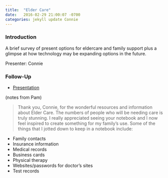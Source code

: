 ```yaml
---
title:  "Elder Care"
date:   2016-02-29 21:00:07 -0700
categories: jekyll update Connie
---
```


### Introduction

A brief survey of present options for eldercare and family support plus a glimpse at how technology may be expanding options in the future.

Presenter: Connie

### Follow-Up

* [Presentation](/assets/present/resources-for-eldercare.pdf) 

(notes from Pam)
> Thank you, Connie, for the wonderful resources and information about Elder Care. The numbers of people who will be needing care is truly stunning. I really appreciated seeing your notebook and I now feel inspired to create something for my family’s use. Some of the things that I jotted down to keep in a notebook include:
> 
* Family contacts
* Insurance information
* Medical records
* Business cards
* Physical therapy
* Websites/passwords for doctor’s sites
* Test records


